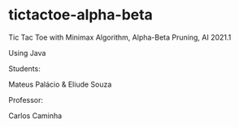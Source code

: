 # tictactoe-alpha-beta
Tic Tac Toe with Minimax Algorithm, Alpha-Beta Pruning, AI 2021.1

Using Java

Students:

Mateus Palácio & Eliude Souza

Professor:

Carlos Caminha
